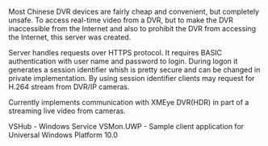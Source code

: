 Most Chinese DVR devices are fairly cheap and convenient, but completely unsafe. To access real-time video from a DVR, but to make the DVR inaccessible from the Internet and also to prohibit the DVR from accessing the Internet, this server was created. 

Server handles requests over HTTPS protocol. It requires BASIC authentication with user name and password to login. During logon it generates a session identifier whish is pretty secure and can be changed in private implementation. By using session identifier clients may request for H.264 stream from DVR/IP cameras.

Currently implements communication with XMEye DVR(HDR) in part of a streaming live video from cameras.


VSHub - Windows Service
VSMon.UWP - Sample client application for Universal Windows Platform 10.0
